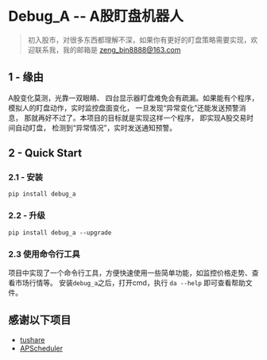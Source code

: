 # Debug_A -- A股盯盘机器人

>初入股市，对很多东西都理解不深，如果你有更好的盯盘策略需要实现，欢迎联系我，我的邮箱是 zeng_bin8888@163.com

## 1 - 缘由

A股变化莫测，光靠一双眼睛、
四台显示器盯盘难免会有疏漏。如果能有个程序，
模拟人的盯盘动作，实时监控盘面变化，
一旦发现“异常变化”还能发送预警消息，
那就再好不过了。本项目的目标就是实现这样一个程序，
即实现A股交易时间自动盯盘，
检测到“异常情况”，实时发送通知预警。

## 2 - Quick Start

### 2.1 - 安装

`pip install debug_a`

### 2.2 - 升级

`pip install debug_a --upgrade`

### 2.3 使用命令行工具

项目中实现了一个命令行工具，方便快速使用一些简单功能，如监控价格走势、查看市场行情等。
安装`debug_a`之后，打开cmd，执行 `da --help` 即可查看帮助文件。


## 感谢以下项目

- [tushare](https://github.com/waditu/tushare)
- [APScheduler](http://apscheduler.readthedocs.io/en/latest/)

